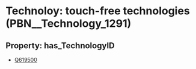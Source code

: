 # Technoloy: __touch-free technologies__ (PBN__Technology_1291)

## Property: has_TechnologyID

* [Q619500](Q619500)

